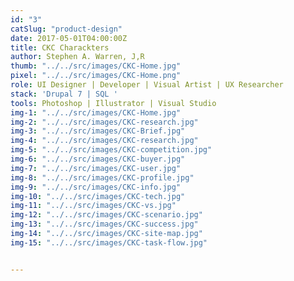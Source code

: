```yaml
---
id: "3"
catSlug: "product-design"
date: 2017-05-01T04:00:00Z
title: CKC Charackters
author: Stephen A. Warren, J,R
thumb: "../../src/images/CKC-Home.jpg"
pixel: "../../src/images/CKC-Home.png"
role: UI Designer | Developer | Visual Artist | UX Researcher
stack: 'Drupal 7 | SQL '
tools: Photoshop | Illustrator | Visual Studio
img-1: "../../src/images/CKC-Home.jpg"
img-2: "../../src/images/CKC-research.jpg"
img-3: "../../src/images/CKC-Brief.jpg"
img-4: "../../src/images/CKC-research.jpg"
img-5: "../../src/images/CKC-competition.jpg"
img-6: "../../src/images/CKC-buyer.jpg"
img-7: "../../src/images/CKC-user.jpg"
img-8: "../../src/images/CKC-profile.jpg"
img-9: "../../src/images/CKC-info.jpg"
img-10: "../../src/images/CKC-tech.jpg"
img-11: "../../src/images/CKC-vs.jpg"
img-12: "../../src/images/CKC-scenario.jpg"
img-13: "../../src/images/CKC-success.jpg"
img-14: "../../src/images/CKC-site-map.jpg"
img-15: "../../src/images/CKC-task-flow.jpg"


---
```


